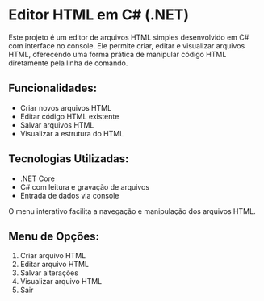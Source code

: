 # Editor HTML em C# (.NET)

Este projeto é um editor de arquivos HTML simples desenvolvido em C# com interface no console. Ele permite criar, editar e visualizar arquivos HTML, oferecendo uma forma prática de manipular código HTML diretamente pela linha de comando.

## Funcionalidades:
- Criar novos arquivos HTML
- Editar código HTML existente
- Salvar arquivos HTML
- Visualizar a estrutura do HTML

## Tecnologias Utilizadas:
- .NET Core
- C# com leitura e gravação de arquivos
- Entrada de dados via console

O menu interativo facilita a navegação e manipulação dos arquivos HTML.

## Menu de Opções:
1. Criar arquivo HTML
2. Editar arquivo HTML
3. Salvar alterações
4. Visualizar arquivo HTML
5. Sair
